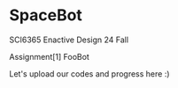 # SpaceBot
SCI6365 Enactive Design 24 Fall

Assignment[1] FooBot

Let's upload our codes and progress here :)
